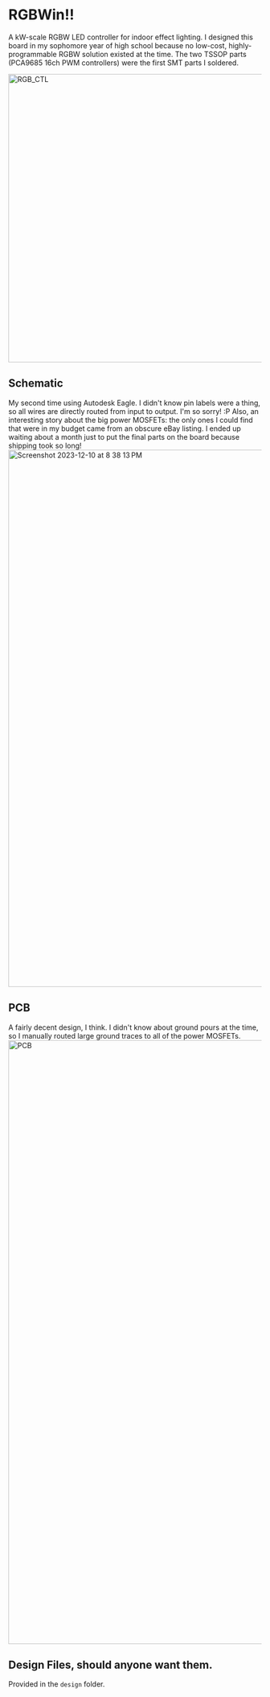 # RGBWin!!
A kW-scale RGBW LED controller for indoor effect lighting. I designed this board in my sophomore year of high school because no low-cost, highly-programmable RGBW solution existed at the time. The two TSSOP parts (PCA9685 16ch PWM controllers) were the first SMT parts I soldered. 

<img width="574" alt="RGB_CTL" src="https://github.com/Eemac/RGBWin/assets/28767801/6c384f1c-3ea0-4cce-a8fe-c2e29c577260">

## Schematic
My second time using Autodesk Eagle. I didn't know pin labels were a thing, so all wires are directly routed from input to output. I'm so sorry! :P Also, an interesting story about the big power MOSFETs: the only ones I could find that were in my budget came from an obscure eBay listing. I ended up waiting about a month just to put the final parts on the board because shipping took so long! 
<img width="1069" alt="Screenshot 2023-12-10 at 8 38 13 PM" src="https://github.com/Eemac/RGBWin/assets/28767801/3c736e16-e352-4de5-9565-e856c31945ce">

## PCB
A fairly decent design, I think. I didn't know about ground pours at the time, so I manually routed large ground traces to all of the power MOSFETs.
<img width="1202" alt="PCB" src="https://github.com/Eemac/RGBWin/assets/28767801/6b74a802-0593-4c2d-a868-0058d82da56c">

## Design Files, should anyone want them.
Provided in the `design` folder.
